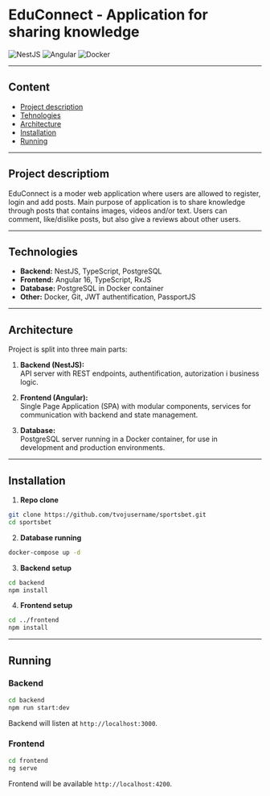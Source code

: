 # EduConnect - Application for sharing knowledge

![NestJS](https://img.shields.io/badge/NestJS-v9.0-orange)
![Angular](https://img.shields.io/badge/Angular-v16.0-red)
![Docker](https://img.shields.io/badge/Docker-Container-blue)

---

## Content

- [Project description](#project-description)
- [Tehnologies](#tehnologies)
- [Architecture](#architecture)
- [Installation](#installation)
- [Running](#running)

---

## Project descriptiom

EduConnect is a moder web application where users are allowed to register, login and add posts. Main purpose of application is to share knowledge through posts that contains images, videos and/or text. Users can comment, like/dislike posts, but also give a reviews about other users.

---

## Technologies

- **Backend:** NestJS, TypeScript, PostgreSQL
- **Frontend:** Angular 16, TypeScript, RxJS
- **Database:** PostgreSQL in Docker container
- **Other:** Docker, Git, JWT authentification, PassportJS

---

## Architecture

Project is split into three main parts:

1. **Backend (NestJS):**  
   API server with REST endpoints, authentification, autorization i business logic.

2. **Frontend (Angular):**  
   Single Page Application (SPA) with modular components, services for communication with backend and state management.

3. **Database:**  
   PostgreSQL server running in a Docker container, for use in development and production environments.

---

## Installation

1. **Repo clone**

```bash
git clone https://github.com/tvojusername/sportsbet.git
cd sportsbet
```

2. **Database running**

```bash
docker-compose up -d
```

3. **Backend setup**

```bash
cd backend
npm install
```

4. **Frontend setup**

```bash
cd ../frontend
npm install
```

---

## Running

### Backend

```bash
cd backend
npm run start:dev
```

Backend will listen at `http://localhost:3000`.

### Frontend

```bash
cd frontend
ng serve
```

Frontend will be available `http://localhost:4200`.



